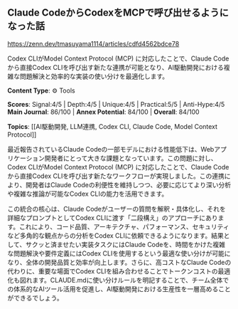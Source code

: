 ## Claude CodeからCodexをMCPで呼び出せるようになった話

https://zenn.dev/tmasuyama1114/articles/cdfd4562bdce78

Codex CLIがModel Context Protocol (MCP) に対応したことで、Claude Codeから直接Codex CLIを呼び出す新たな連携が可能となり、AI駆動開発における複雑な問題解決と効率的な実装の使い分けを最適化します。

**Content Type**: ⚙️ Tools

**Scores**: Signal:4/5 | Depth:4/5 | Unique:4/5 | Practical:5/5 | Anti-Hype:4/5
**Main Journal**: 86/100 | **Annex Potential**: 84/100 | **Overall**: 84/100

**Topics**: [[AI駆動開発, LLM連携, Codex CLI, Claude Code, Model Context Protocol]]

最近報告されているClaude Codeの一部モデルにおける性能低下は、Webアプリケーション開発者にとって大きな課題となっています。この問題に対し、Codex CLIがModel Context Protocol (MCP) に対応したことで、Claude Codeから直接Codex CLIを呼び出す新たなワークフローが実現しました。この連携により、開発者はClaude Codeの利便性を維持しつつ、必要に応じてより深い分析や複雑な推論が可能なCodex CLIの能力を活用できます。

この統合の核心は、Claude Codeがユーザーの質問を解釈・具体化し、それを詳細なプロンプトとしてCodex CLIに渡す「二段構え」のアプローチにあります。これにより、コード品質、アーキテクチャ、パフォーマンス、セキュリティなど多角的な観点からの分析をCodex CLIに依頼できるようになります。結果として、サクッと済ませたい実装タスクにはClaude Codeを、時間をかけた複雑な問題解決や要件定義にはCodex CLIを使用するという最適な使い分けが可能になり、全体の開発品質と効率が向上します。さらに、高コストなClaude Codeの代わりに、重要な場面でCodex CLIを組み合わせることでトークンコストの最適化も図れます。CLAUDE.mdに使い分けルールを明記することで、チーム全体での体系的なAIツール活用を促進し、AI駆動開発における生産性を一層高めることができるでしょう。